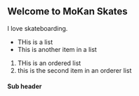 ## Welcome to MoKan Skates

I love skateboarding.

- THis is a list
- This is another item in a list

1. THis is an ordered list
2. this is the second item in an orderer list

#### Sub header
